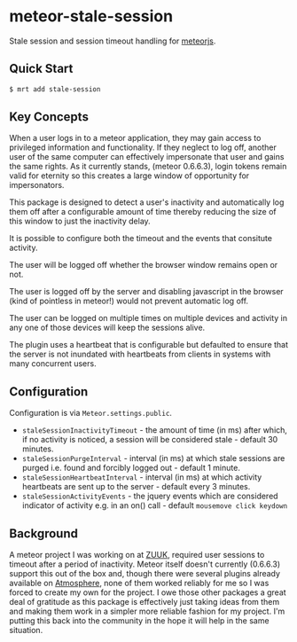 # meteor-stale-session

Stale session and session timeout handling for [meteorjs](http://www.meteor.com/).

## Quick Start

```sh
$ mrt add stale-session
```

## Key Concepts

When a user logs in to a meteor application, they may gain access to privileged information and functionality.  If they neglect to log off, another user of the same computer can effectively impersonate that user and gains the same rights.  As it currently stands, (meteor 0.6.6.3), login tokens remain valid for eternity so this creates a large window of opportunity for impersonators.

This package is designed to detect a user's inactivity and automatically log them off after a configurable amount of time thereby reducing the size of this window to just the inactivity delay.

It is possible to configure both the timeout and the events that consitute activity.

The user will be logged off whether the browser window remains open or not.

The user is logged off by the server and disabling javascript in the browser (kind of pointless in meteor!) would not prevent automatic log off.

The user can be logged on multiple times on multiple devices and activity in any one of those devices will keep the sessions alive.

The plugin uses a heartbeat that is configurable but defaulted to ensure that the server is not inundated with heartbeats from clients in systems with many concurrent users.

## Configuration

Configuration is via `Meteor.settings.public`.

- `staleSessionInactivityTimeout` - the amount of time (in ms) after which, if no activity is noticed, a session will be considered stale - default 30 minutes.
- `staleSessionPurgeInterval` - interval (in ms) at which stale sessions are purged i.e. found and forcibly logged out - default 1 minute.
- `staleSessionHeartbeatInterval` - interval (in ms) at which activity heartbeats are sent up to the server - default every 3 minutes.
- `staleSessionActivityEvents` - the jquery events which are considered indicator of activity e.g. in an on() call - default `mousemove click keydown`


## Background

A meteor project I was working on at [ZUUK](http://www.zuuk.com/), required user sessions to timeout after a period of inactivity.  Meteor itself doesn't currently (0.6.6.3) support this out of the box and, though there were several plugins already available on [Atmosphere](https://atmosphere.meteor.com/), none of them worked reliably for me so I was forced to create my own for the project.  I owe those other packages a great deal of gratitude as this package is effectively just taking ideas from them and making them work in a simpler more reliable fashion for my project.  I'm putting this back into the community in the hope it will help in the same situation.
